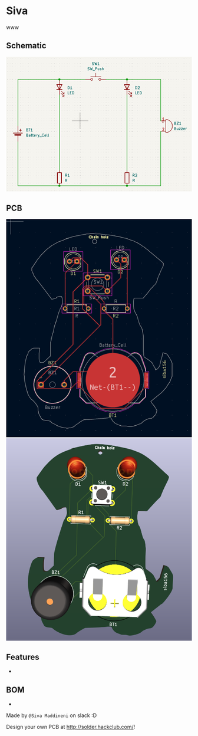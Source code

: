 # Siva
www
<TODO> 

## Schematic
![](https://github.com/siba156/solder-hackclub/blob/main/png/Schematic.png)

## PCB
![](https://github.com/siba156/solder-hackclub/blob/main/png/PCB.png)
![](https://github.com/siba156/solder-hackclub/blob/main/png/PCB3D.png)

## Features
- <TODO>

## BOM
- <TODO>

Made by `@Siva Maddineni` on slack :D

Design your own PCB at http://solder.hackclub.com/!
